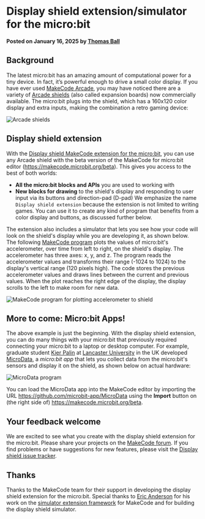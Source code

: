 # Display shield extension/simulator for the micro:bit

**Posted on January 16, 2025 by [Thomas Ball](https://github.com/thomasjball)**


## Background

The latest micro:bit has an amazing amount of computational power for a tiny device. In fact, it’s powerful enough to drive a small color display. If you have ever used [MakeCode Arcade](https://arcade.makecode.com/), you may have noticed there are a variety of [Arcade shields](/blog/arcade/arcade-on-microbit-xbox) (also called expansion boards) now commercially available. The micro:bit plugs into the shield, which has a 160x120 color display and extra inputs, making the combination a retro gaming device:

![Arcade shields](/static/blog/microbit/display-shield/display-shields.png)

## Display shield extension

With the [Display shield MakeCode extension for the micro:bit](https://makecode.microbit.org/pkg/microbit-apps/display-shield), 
you can use any Arcade shield with the beta version of the MakeCode for micro:bit editor (https://makecode.microbit.org/beta). 
This gives you access to the best of both worlds:
-	**All the micro:bit blocks and APIs** you are used to working with
-	**New blocks for drawing** to the shield's display and responding to user input via its buttons and direction-pad (D-pad)
We emphasize the name ``Display shield extension`` because the extension is not limited to writing
games. You can use it to create any kind of program that benefits from a color display and buttons,
as discussed further below.

The extension also includes a simulator that lets you see how your code will look on the shield's display while you are developing it, as shown below. The following [MakeCode program](https://makecode.microbit.org/beta/#pub:S82867-73191-89330-76938) plots the values of micro:bit's accelerometer, over time from left to right, on the shield's display. The accelerometer has three axes: x, y, and z. The program reads the accelerometer values and transforms their range (-1024 to 1024) to the display's vertical range (120 pixels high).  The code stores the previous accelerometer values and draws lines between the current and previous values. When the plot reaches the right edge of the display, the display scrolls to the left to make room for new data.

![MakeCode program for plotting accelerometer to shield](/static/blog/microbit/display-shield/plot-accelerometer.png)

## More to come: Micro:bit Apps!

The above example is just the beginning. With the display shield extension, you can do many things with your micro:bit that previously required connecting your micro:bit to a laptop or desktop computer. For example, graduate student [Kier Palin](https://github.com/kierpalin) at [Lancaster University](https://www.lancaster.ac.uk/) in the UK developed [MicroData](https://github.com/microbit-apps/MicroData), 
a *micro:bit app* that lets you collect data from the micro:bit's sensors and display it on the  shield, as shown below on actual hardware:

![MicroData program](/static/blog/microbit/display-shield/microdata.png)

You can load the MicroData app into the MakeCode editor by importing the URL https://github.com/microbit-app/MicroData using the **Import** button on (the right side of) https://makecode.microbit.org/beta.

## Your feedback welcome

We are excited to see what you create with the display shield extension for the micro:bit. Please share your projects on the [MakeCode forum](https://forum.makecode.com/). If you find problems or have suggestions for new features, please visit the [Display shield issue tracker](https://github.com/microbit-apps/display-shield/issues).

## Thanks

Thanks to the MakeCode team for their support in developing the display shield extension for the micro:bit. Special thanks to [Eric Anderson](https://github.com/eanders-ms) for his work on the [simulator extension framework](https://github.com/microsoft/pxt-simx-sample) for MakeCode and for building the display shield simulator.





